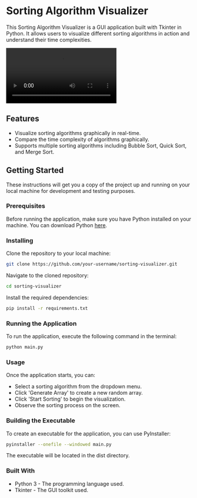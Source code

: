 # Sorting Algorithm Visualizer

This Sorting Algorithm Visualizer is a GUI application built with Tkinter in Python. It allows users to visualize different sorting algorithms in action and understand their time complexities.

![](demo.mov)


## Features

- Visualize sorting algorithms graphically in real-time.
- Compare the time complexity of algorithms graphically.
- Supports multiple sorting algorithms including Bubble Sort, Quick Sort, and Merge Sort.

## Getting Started

These instructions will get you a copy of the project up and running on your local machine for development and testing purposes.

### Prerequisites

Before running the application, make sure you have Python installed on your machine. You can download Python [here](https://www.python.org/downloads/).

### Installing

Clone the repository to your local machine:

```bash
git clone https://github.com/your-username/sorting-visualizer.git
```

Navigate to the cloned repository:

```bash
cd sorting-visualizer
```
Install the required dependencies:

```bash
pip install -r requirements.txt
```

### Running the Application
To run the application, execute the following command in the terminal:

```bash
python main.py
```

### Usage

Once the application starts, you can:

- Select a sorting algorithm from the dropdown menu.
- Click 'Generate Array' to create a new random array.
- Click 'Start Sorting' to begin the visualization.
- Observe the sorting process on the screen.

### Building the Executable

To create an executable for the application, you can use PyInstaller:

```bash
pyinstaller --onefile --windowed main.py
```

The executable will be located in the dist directory.

### Built With

- Python 3 - The programming language used.
- Tkinter - The GUI toolkit used.
